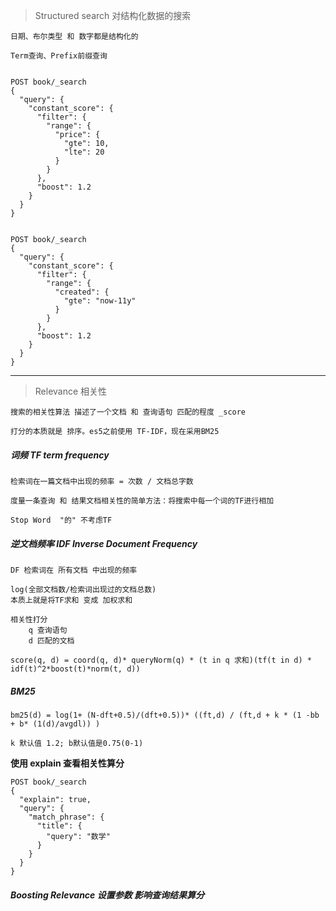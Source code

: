 > Structured search 对结构化数据的搜索


    日期、布尔类型 和 数字都是结构化的

    Term查询、Prefix前缀查询
    

    POST book/_search
    {
      "query": {
        "constant_score": {
          "filter": {
            "range": {
              "price": {
                "gte": 10,
                "lte": 20
              }
            }
          },
          "boost": 1.2
        }
      }
    }


    POST book/_search
    {
      "query": {
        "constant_score": {
          "filter": {
            "range": {
              "created": {
                "gte": "now-11y"
              }
            }
          },
          "boost": 1.2
        }
      }
    }

****
> Relevance 相关性


    搜索的相关性算法 描述了一个文档 和 查询语句 匹配的程度 _score

    打分的本质就是 排序。es5之前使用 TF-IDF，现在采用BM25
    
##### 词频 TF term frequency

    检索词在一篇文档中出现的频率 = 次数 / 文档总字数

    度量一条查询 和 结果文档相关性的简单方法：将搜索中每一个词的TF进行相加

    Stop Word  "的" 不考虑TF
    
##### 逆文档频率 IDF Inverse Document Frequency 

    DF 检索词在 所有文档 中出现的频率

    log(全部文档数/检索词出现过的文档总数)
    本质上就是将TF求和 变成 加权求和

    相关性打分 
        q 查询语句
        d 匹配的文档

    score(q, d) = coord(q, d)* queryNorm(q) * (t in q 求和)(tf(t in d) * idf(t)^2*boost(t)*norm(t, d))
    
##### BM25

    bm25(d) = log(1+ (N-dft+0.5)/(dft+0.5))* ((ft,d) / (ft,d + k * (1 -bb + b* (1(d)/avgdl)) )

    k 默认值 1.2; b默认值是0.75(0-1)
    
    
    
**使用 explain 查看相关性算分**

    POST book/_search 
    {
      "explain": true, 
      "query": {
        "match_phrase": {
          "title": {
            "query": "数学"
          }
        }
      }
    }
    
##### Boosting Relevance 设置参数 影响查询结果算分
